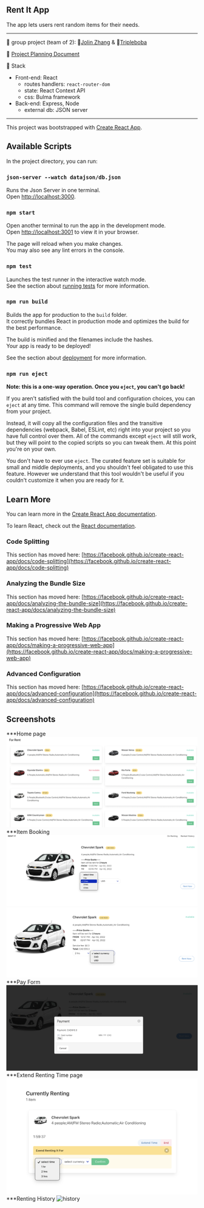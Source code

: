 ## Rent It App
The app lets users rent random items for their needs. 

---
🤝 group project (team of 2): 👤[Jolin Zhang](https://github.com/Jolinlovecode) & 👤[Tripleboba](https://github.com/tripleboba/rent-it)

📎 [Project Planning Document](https://docs.google.com/document/d/1sMlIi3WJHp9NcmU6wGgn4QZvl4PSnnIVa_nAnSjeHhM/edit?usp=sharing)

🧰 Stack <br>
- Front-end: React
  - routes handlers: `react-router-dom`
  - state: React Context API
  - css: Bulma framework
- Back-end: Express, Node
  - external db: JSON server

---
This project was bootstrapped with [Create React App](https://github.com/facebook/create-react-app).

## Available Scripts

In the project directory, you can run:
### `json-server --watch datajson/db.json`

Runs the Json Server in one terminal.\
Open [http://localhost:3000](http://localhost:3000).

### `npm start`
Open another terminal to run the app in the development mode.\
Open [http://localhost:3001](http://localhost:3001) to view it in your browser.

The page will reload when you make changes.\
You may also see any lint errors in the console.

### `npm test`

Launches the test runner in the interactive watch mode.\
See the section about [running tests](https://facebook.github.io/create-react-app/docs/running-tests) for more information.

### `npm run build`

Builds the app for production to the `build` folder.\
It correctly bundles React in production mode and optimizes the build for the best performance.

The build is minified and the filenames include the hashes.\
Your app is ready to be deployed!

See the section about [deployment](https://facebook.github.io/create-react-app/docs/deployment) for more information.

### `npm run eject`

**Note: this is a one-way operation. Once you `eject`, you can't go back!**

If you aren't satisfied with the build tool and configuration choices, you can `eject` at any time. This command will remove the single build dependency from your project.

Instead, it will copy all the configuration files and the transitive dependencies (webpack, Babel, ESLint, etc) right into your project so you have full control over them. All of the commands except `eject` will still work, but they will point to the copied scripts so you can tweak them. At this point you're on your own.

You don't have to ever use `eject`. The curated feature set is suitable for small and middle deployments, and you shouldn't feel obligated to use this feature. However we understand that this tool wouldn't be useful if you couldn't customize it when you are ready for it.

## Learn More

You can learn more in the [Create React App documentation](https://facebook.github.io/create-react-app/docs/getting-started).

To learn React, check out the [React documentation](https://reactjs.org/).

### Code Splitting

This section has moved here: [https://facebook.github.io/create-react-app/docs/code-splitting](https://facebook.github.io/create-react-app/docs/code-splitting)

### Analyzing the Bundle Size

This section has moved here: [https://facebook.github.io/create-react-app/docs/analyzing-the-bundle-size](https://facebook.github.io/create-react-app/docs/analyzing-the-bundle-size)

### Making a Progressive Web App

This section has moved here: [https://facebook.github.io/create-react-app/docs/making-a-progressive-web-app](https://facebook.github.io/create-react-app/docs/making-a-progressive-web-app)

### Advanced Configuration

This section has moved here: [https://facebook.github.io/create-react-app/docs/advanced-configuration](https://facebook.github.io/create-react-app/docs/advanced-configuration)

## Screenshots
***Home page
![home page](https://github.com/Jolinlovecode/rent-it-1/blob/master/Images/cars.png?raw=true)
***Item Booking
![ItemBooking](https://github.com/Jolinlovecode/rent-it-1/blob/master/Images/Select%20Renting%20Time.png?raw=true)
![ItemBooking](https://github.com/Jolinlovecode/rent-it-1/blob/master/Images/Select%20Renting%20Currency.png?raw=true)
***Pay Form
![Pay](https://github.com/Jolinlovecode/rent-it-1/blob/master/Images/Pay.png?raw=true)
***Extend Renting Time page
![extend](https://github.com/Jolinlovecode/rent-it-1/blob/master/Images/Extend%20Time.png?raw=true)
***Renting History
![history]()
